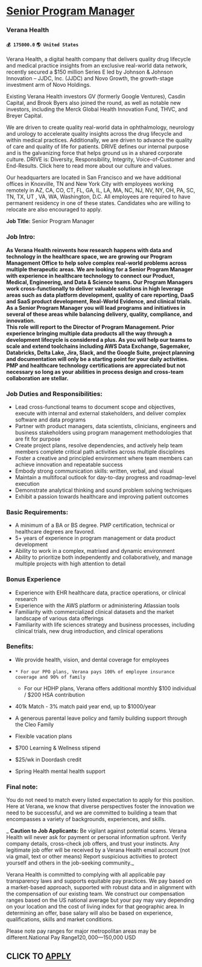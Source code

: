 # [Senior Program Manager](https://www.remotewlb.com/apply/senior-program-manager-52538)  
### Verana Health  
#### `💰 175000.0` `🌎 United States`  

Verana Health, a digital health company that delivers quality drug lifecycle and medical practice insights from an exclusive real-world data network, recently secured a $150 million Series E led by Johnson & Johnson Innovation – JJDC, Inc. (JJDC) and Novo Growth, the growth-stage investment arm of Novo Holdings.

Existing Verana Health investors GV (formerly Google Ventures), Casdin Capital, and Brook Byers also joined the round, as well as notable new investors, including the Merck Global Health Innovation Fund, THVC, and Breyer Capital.

We are driven to create quality real-world data in ophthalmology, neurology and urology to accelerate quality insights across the drug lifecycle and within medical practices. Additionally, we are driven to advance the quality of care and quality of life for patients. DRIVE defines our internal purpose and is the galvanizing force that helps ground us in a shared corporate culture. DRIVE is: Diversity, Responsibility, Integrity, Voice-of-Customer and End-Results. Click here to read more about our culture and values.

Our headquarters are located in San Francisco and we have additional offices in Knoxville, TN and New York City with employees working remotely in AZ, CA, CO, CT, FL, GA, IL, LA, MA, NC, NJ, NV, NY, OH, PA, SC, TN, TX, UT , VA, WA, Washington, D.C. All employees are required to have permanent residency in one of these states. Candidates who are willing to relocate are also encouraged to apply.

**Job Title:** Senior Program Manager

### Job Intro:

**As Verana Health reinvents how research happens with data and technology in the healthcare space, we are growing our Program Management Office to help solve complex real-world problems across multiple therapeutic areas. We are looking for a Senior Program Manager with experience in healthcare technology to connect our Product, Medical, Engineering, and Data & Science teams. Our Program Managers work cross-functionally to deliver valuable solutions in high leverage areas such as data platform development, quality of care reporting, DaaS and SaaS product development, Real-World Evidence, and clinical trials. As a Senior Program Manager you will lead programs and initiatives in several of these areas while balancing delivery, quality, compliance, and innovation.  
This role will report to the Director of Program Management. Prior experience bringing multiple data products all the way through a development lifecycle is considered a plus. As you will help our teams to scale and extend toolchains including AWS Data Exchange, Sagemaker, Databricks, Delta Lake, Jira, Slack, and the Google Suite, project planning and documentation will only be a starting point for your daily activities. PMP and healthcare technology certifications are appreciated but not necessary so long as your abilities in process design and cross-team collaboration are stellar.**

### Job Duties and Responsibilities:

  * Lead cross-functional teams to document scope and objectives, execute with internal and external stakeholders, and deliver complex software and data programs
  * Partner with product managers, data scientists, clinicians, engineers and business stakeholders using program management methodologies that are fit for purpose
  * Create project plans, resolve dependencies, and actively help team members complete critical path activities across multiple disciplines
  * Foster a creative and principled environment where team members can achieve innovation and repeatable success
  * Embody strong communication skills: written, verbal, and visual
  * Maintain a multifocal outlook for day-to-day progress and roadmap-level execution
  * Demonstrate analytical thinking and sound problem solving techniques
  * Exhibit a passion towards healthcare and improving patient outcomes

### Basic Requirements:

  * A minimum of a BA or BS degree. PMP certification, technical or healthcare degrees are favored.
  * 5+ years of experience in program management or data product development
  * Ability to work in a complex, matrixed and dynamic environment
  * Ability to prioritize both independently and collaboratively, and manage multiple projects with high attention to detail

### Bonus Experience

  * Experience with EHR healthcare data, practice operations, or clinical research 
  * Experience with the AWS platform or administering Atlassian tools
  * Familiarity with commercialized clinical datasets and the market landscape of various data offerings 
  * Familiarity with life sciences strategy and business processes, including clinical trials, new drug introduction, and clinical operations

### Benefits:

  * We provide health, vision, and dental coverage for employees

  *     * For our PPO plans, Verana pays 100% of employee insurance coverage and 90% of family
    * For our HDHP plans, Verana offers additional monthly $100 individual / $200 HSA contribution

  * 401k Match - 3% match paid year end, up to $1000/year
  * A generous parental leave policy and family building support through the Cleo Family
  * Flexible vacation plans
  * $700 Learning & Wellness stipend
  * $25/wk in Doordash credit
  * Spring Health mental health support

### Final note:

You do not need to match every listed expectation to apply for this position. Here at Verana, we know that diverse perspectives foster the innovation we need to be successful, and we are committed to building a team that encompasses a variety of backgrounds, experiences, and skills.

 _ **Caution to Job Applicants:** Be vigilant against potential scams. Verana Health will never ask for payment or personal information upfront. Verify company details, cross-check job offers, and trust your instincts. Any legitimate job offer will be received by a Verana Health email account (not via gmail, text or other means) Report suspicious activities to protect yourself and others in the job-seeking community._

Verana Health is committed to complying with all applicable pay transparency laws and supports equitable pay practices. We pay based on a market-based approach, supported with robust data and in alignment with the compensation of our existing team. We construct our compensation ranges based on the US national average but your pay may vary depending on your location and the cost of living index for that geographic area. In determining an offer, base salary will also be based on experience, qualifications, skills and market conditions.  
  
Please note pay ranges for major metropolitan areas may be different.National Pay Range$120,000—$150,000 USD  
## CLICK TO [APPLY](https://www.remotewlb.com/apply/senior-program-manager-52538)

